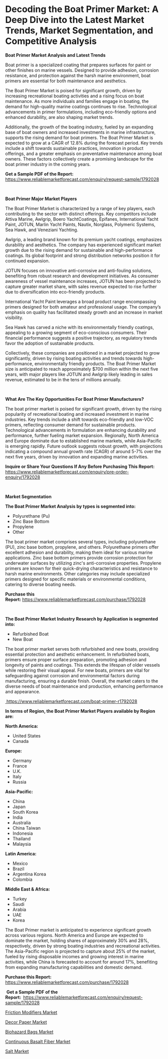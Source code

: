 <p><h1>Decoding the Boat Primer Market: A Deep Dive into the Latest Market Trends, Market Segmentation, and Competitive Analysis</h1></p><p><strong>Boat Primer Market Analysis and Latest Trends</strong></p>
<p><p>Boat primer is a specialized coating that prepares surfaces for paint or other finishes on marine vessels. Designed to provide adhesion, corrosion resistance, and protection against the harsh marine environment, boat primers are essential for both maintenance and aesthetics. </p><p>The Boat Primer Market is poised for significant growth, driven by increasing recreational boating activities and a rising focus on boat maintenance. As more individuals and families engage in boating, the demand for high-quality marine coatings continues to rise. Technological advancements in primer formulations, including eco-friendly options and enhanced durability, are also shaping market trends. </p><p>Additionally, the growth of the boating industry, fueled by an expanding base of boat owners and increased investments in marine infrastructure, supports the rising demand for boat primers. The Boat Primer Market is expected to grow at a CAGR of 12.8% during the forecast period. Key trends include a shift towards sustainable practices, innovation in product offerings, and a greater emphasis on preventative maintenance among boat owners. These factors collectively create a promising landscape for the boat primer industry in the coming years.</p></p>
<p><strong>Get a Sample PDF of the Report:&nbsp;</strong> <a href="https://www.reliablemarketforecast.com/enquiry/request-sample/1792028?utm_campaign=1097&utm_medium=2&utm_source=Github&utm_content=ia&utm_term=01042025&utm_id=boat-primer">https://www.reliablemarketforecast.com/enquiry/request-sample/1792028</a></p>
<p>&nbsp;</p>
<p><strong>Boat Primer Major Market Players</strong></p>
<p><p>The Boat Primer Market is characterized by a range of key players, each contributing to the sector with distinct offerings. Key competitors include Attiva Marine, Awlgrip, Boero YachtCoatings, Epifanes, International Yacht Paint, JOTUN, Marlin Yacht Paints, Nautix, Norglass, Polymeric Systems, Sea Hawk, and Veneziani Yachting.</p><p>Awlgrip, a leading brand known for its premium yacht coatings, emphasizes durability and aesthetics. The company has experienced significant market growth due to the rising demand for sustainable and high-performance coatings. Its global footprint and strong distribution networks position it for continued expansion.</p><p>JOTUN focuses on innovative anti-corrosive and anti-fouling solutions, benefiting from robust research and development initiatives. As consumer awareness of vessel maintenance increases, JOTUN has been projected to capture greater market share, with sales revenue expected to rise further due to diversification into eco-friendly products.</p><p>International Yacht Paint leverages a broad product range encompassing primers designed for both amateur and professional usage. The company’s emphasis on quality has facilitated steady growth and an increase in market visibility.</p><p>Sea Hawk has carved a niche with its environmentally friendly coatings, appealing to a growing segment of eco-conscious consumers. Their financial performance suggests a positive trajectory, as regulatory trends favor the adoption of sustainable products.</p><p>Collectively, these companies are positioned in a market projected to grow significantly, driven by rising boating activities and trends towards high-performance, environmentally friendly products. The Boat Primer Market size is anticipated to reach approximately $700 million within the next five years, with major players like JOTUN and Awlgrip likely leading in sales revenue, estimated to be in the tens of millions annually.</p></p>
<p>&nbsp;</p>
<p><strong>What Are The Key Opportunities For Boat Primer Manufacturers?</strong></p>
<p><p>The boat primer market is poised for significant growth, driven by the rising popularity of recreational boating and increased investment in marine industries. Key trends include a shift towards eco-friendly and low-VOC primers, reflecting consumer demand for sustainable products. Technological advancements in formulation are enhancing durability and performance, further fueling market expansion. Regionally, North America and Europe dominate due to established marine markets, while Asia-Pacific is emerging rapidly. Future outlook suggests robust growth, with projections indicating a compound annual growth rate (CAGR) of around 5-7% over the next five years, driven by innovation and expanding marine activities.</p></p>
<p><strong>Inquire or Share Your Questions If Any Before Purchasing This Report:</strong> <a href="https://www.reliablemarketforecast.com/enquiry/pre-order-enquiry/1792028?utm_campaign=1097&utm_medium=2&utm_source=Github&utm_content=ia&utm_term=01042025&utm_id=boat-primer">https://www.reliablemarketforecast.com/enquiry/pre-order-enquiry/1792028</a></p>
<p>&nbsp;</p>
<p><strong>Market Segmentation</strong></p>
<p><strong>The Boat Primer Market Analysis by types is segmented into:</strong></p>
<p><ul><li>Polyurethane (Pu)</li><li>Zinc Base Bottom</li><li>Propylene</li><li>Other</li></ul></p>
<p><p>The boat primer market comprises several types, including polyurethane (PU), zinc base bottom, propylene, and others. Polyurethane primers offer excellent adhesion and durability, making them ideal for various marine applications. Zinc base bottom primers provide corrosion protection for underwater surfaces by utilizing zinc's anti-corrosive properties. Propylene primers are known for their quick-drying characteristics and resistance to harsh marine environments. Other categories may include specialized primers designed for specific materials or environmental conditions, catering to diverse boating needs.</p></p>
<p><strong>Purchase this Report:&nbsp;</strong><a href="https://www.reliablemarketforecast.com/purchase/1792028?utm_campaign=1097&utm_medium=2&utm_source=Github&utm_content=ia&utm_term=01042025&utm_id=boat-primer">https://www.reliablemarketforecast.com/purchase/1792028</a></p>
<p>&nbsp;</p>
<p><strong>The Boat Primer Market Industry Research by Application is segmented into:</strong></p>
<p><ul><li>Refurbished Boat</li><li>New Boat</li></ul></p>
<p><p>The boat primer market serves both refurbished and new boats, providing essential protection and aesthetic enhancement. In refurbished boats, primers ensure proper surface preparation, promoting adhesion and longevity of paints and coatings. This extends the lifespan of older vessels while restoring their visual appeal. For new boats, primers are vital for safeguarding against corrosion and environmental factors during manufacturing, ensuring a durable finish. Overall, the market caters to the diverse needs of boat maintenance and production, enhancing performance and appearance.</p></p>
<p><a href="https://www.reliablemarketforecast.com/boat-primer-r1792028?utm_campaign=1097&utm_medium=2&utm_source=Github&utm_content=ia&utm_term=01042025&utm_id=boat-primer">&nbsp;https://www.reliablemarketforecast.com/boat-primer-r1792028</a></p>
<p><strong>In terms of Region, the Boat Primer Market Players available by Region are:</strong></p>
<p>
    <p> <strong> North America: </strong>
        <ul>
            <li>United States</li>
            <li>Canada</li>
        </ul>
        </p> 
    <p> <strong> Europe: </strong>
        <ul>
            <li>Germany</li>
            <li>France</li>
            <li>U.K.</li>
            <li>Italy</li>
            <li>Russia</li>
        </ul>
        </p> 
    <p> <strong> Asia-Pacific: </strong>
        <ul>
            <li>China</li>
            <li>Japan</li>
            <li>South Korea</li>
            <li>India</li>
            <li>Australia</li>
            <li>China Taiwan</li>
            <li>Indonesia</li>
            <li>Thailand</li>
            <li>Malaysia</li>
        </ul>
        </p> 
    <p> <strong> Latin America: </strong>
        <ul>
            <li>Mexico</li>
            <li>Brazil</li>
            <li>Argentina Korea</li>
            <li>Colombia</li>
        </ul>
        </p> 
    <p> <strong> Middle East & Africa: </strong>
        <ul>
            <li>Turkey</li>
            <li>Saudi</li>
            <li>Arabia</li>
            <li>UAE</li>
            <li>Korea</li>
        </ul>
    </p>
    </p>
<p><p>The Boat Primer market is anticipated to experience significant growth across various regions. North America and Europe are expected to dominate the market, holding shares of approximately 30% and 28%, respectively, driven by strong boating industries and recreational activities. The Asia-Pacific region is projected to capture about 25% of the market, fueled by rising disposable incomes and growing interest in marine activities, while China is forecasted to account for around 17%, benefiting from expanding manufacturing capabilities and domestic demand.</p></p>
<p><strong>Purchase this Report: </strong><a href="https://www.reliablemarketforecast.com/purchase/1792028?utm_campaign=1097&utm_medium=2&utm_source=Github&utm_content=ia&utm_term=01042025&utm_id=boat-primer">https://www.reliablemarketforecast.com/purchase/1792028</a></p>
<p>&nbsp;<strong>Get a Sample PDF of the Report:&nbsp;&nbsp;</strong><a href="https://www.reliablemarketforecast.com/enquiry/request-sample/1792028?utm_campaign=1097&utm_medium=2&utm_source=Github&utm_content=ia&utm_term=01042025&utm_id=boat-primer">https://www.reliablemarketforecast.com/enquiry/request-sample/1792028</a></p>
<p><strong></strong></p>
<p><p><a href="https://github.com/bramsklizas/Market-Research-Report-List-1/blob/main/friction-modifiers-market.md?utm_campaign=1097&utm_medium=2&utm_source=Github&utm_content=ia&utm_term=01042025&utm_id=boat-primer">Friction Modifiers Market</a></p><p><a href="https://github.com/efialiurca/Market-Research-Report-List-1/blob/main/decor-paper-market.md?utm_campaign=1097&utm_medium=2&utm_source=Github&utm_content=ia&utm_term=01042025&utm_id=boat-primer">Decor Paper Market</a></p><p><a href="https://github.com/oshodikurc/Market-Research-Report-List-1/blob/main/biohazard-bags-market.md?utm_campaign=1097&utm_medium=2&utm_source=Github&utm_content=ia&utm_term=01042025&utm_id=boat-primer">Biohazard Bags Market</a></p><p><a href="https://github.com/noppbebawy/Market-Research-Report-List-1/blob/main/continuous-basalt-fiber-market.md?utm_campaign=1097&utm_medium=2&utm_source=Github&utm_content=ia&utm_term=01042025&utm_id=boat-primer">Continuous Basalt Fiber Market</a></p><p><a href="https://github.com/motanafraxer/Market-Research-Report-List-1/blob/main/salt-market.md?utm_campaign=1097&utm_medium=2&utm_source=Github&utm_content=ia&utm_term=01042025&utm_id=boat-primer">Salt Market</a></p></p>
